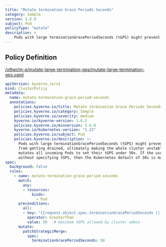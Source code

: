 ```yaml
---
title: "Mutate termination Grace Periods Seconds"
category: Sample
version: 1.6.0
subject: Pod
policyType: "mutate"
description: >
    Pods with large terminationGracePeriodSeconds (tGPS) might prevent cluster nodes from getting drained, ultimately making the whole cluster unstable. This policy mutates all incoming Pods to set their tGPS under 50s. If the user creates a pod without specifying tGPS, then the Kubernetes default of 30s is maintained.
---
```


## Policy Definition
<a href="https://github.com/kyverno/policies/raw/main//other/m-q/mutate-large-termination-gps/mutate-large-termination-gps.yaml" target="-blank">/other/m-q/mutate-large-termination-gps/mutate-large-termination-gps.yaml</a>

```yaml
apiVersion: kyverno.io/v1
kind: ClusterPolicy
metadata:
  name: mutate-termination-grace-period-seconds
  annotations:
    policies.kyverno.io/title: Mutate termination Grace Periods Seconds
    policies.kyverno.io/category: Sample
    policies.kyverno.io/severity: medium
    kyverno.io/kyverno-version: 1.6.2
    policies.kyverno.io/minversion: 1.6.0
    kyverno.io/kubernetes-version: "1.23"
    policies.kyverno.io/subject: Pod
    policies.kyverno.io/description: >-
      Pods with large terminationGracePeriodSeconds (tGPS) might prevent cluster nodes
      from getting drained, ultimately making the whole cluster unstable. This policy
      mutates all incoming Pods to set their tGPS under 50s. If the user creates a pod
      without specifying tGPS, then the Kubernetes default of 30s is maintained.
spec:
  background: false
  rules:
    - name: mutate-termination-grace-period-seconds
      match:
        any:
        - resources:
            kinds:
              - Pod
      preconditions:
        all:
        - key: "{{request.object.spec.terminationGracePeriodSeconds || `0` }}"
          operator: GreaterThan
          value: 50   # maximum tGPS allowed by cluster admin
      mutate:
        patchStrategicMerge:
          spec:
            terminationGracePeriodSeconds: 50

```
